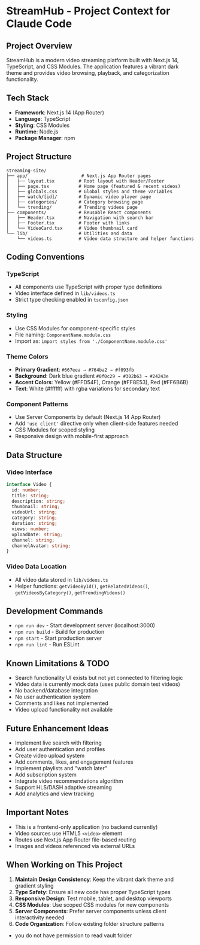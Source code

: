# StreamHub - Project Context for Claude Code

## Project Overview
StreamHub is a modern video streaming platform built with Next.js 14, TypeScript, and CSS Modules. The application features a vibrant dark theme and provides video browsing, playback, and categorization functionality.

## Tech Stack
- **Framework**: Next.js 14 (App Router)
- **Language**: TypeScript
- **Styling**: CSS Modules
- **Runtime**: Node.js
- **Package Manager**: npm

## Project Structure
```
streaming-site/
├── app/                    # Next.js App Router pages
│   ├── layout.tsx         # Root layout with Header/Footer
│   ├── page.tsx           # Home page (featured & recent videos)
│   ├── globals.css        # Global styles and theme variables
│   ├── watch/[id]/        # Dynamic video player page
│   ├── categories/        # Category browsing page
│   └── trending/          # Trending videos page
├── components/            # Reusable React components
│   ├── Header.tsx         # Navigation with search bar
│   ├── Footer.tsx         # Footer with links
│   └── VideoCard.tsx      # Video thumbnail card
└── lib/                   # Utilities and data
    └── videos.ts          # Video data structure and helper functions
```

## Coding Conventions

### TypeScript
- All components use TypeScript with proper type definitions
- Video interface defined in `lib/videos.ts`
- Strict type checking enabled in `tsconfig.json`

### Styling
- Use CSS Modules for component-specific styles
- File naming: `ComponentName.module.css`
- Import as: `import styles from './ComponentName.module.css'`

### Theme Colors
- **Primary Gradient**: `#667eea → #764ba2 → #f093fb`
- **Background**: Dark blue gradient `#0f0c29 → #302b63 → #24243e`
- **Accent Colors**: Yellow (#FFD54F), Orange (#FF8E53), Red (#FF6B6B)
- **Text**: White (#ffffff) with rgba variations for secondary text

### Component Patterns
- Use Server Components by default (Next.js 14 App Router)
- Add `'use client'` directive only when client-side features needed
- CSS Modules for scoped styling
- Responsive design with mobile-first approach

## Data Structure

### Video Interface
```typescript
interface Video {
  id: number;
  title: string;
  description: string;
  thumbnail: string;
  videoUrl: string;
  category: string;
  duration: string;
  views: number;
  uploadDate: string;
  channel: string;
  channelAvatar: string;
}
```

### Video Data Location
- All video data stored in `lib/videos.ts`
- Helper functions: `getVideoById()`, `getRelatedVideos()`, `getVideosByCategory()`, `getTrendingVideos()`

## Development Commands
- `npm run dev` - Start development server (localhost:3000)
- `npm run build` - Build for production
- `npm start` - Start production server
- `npm run lint` - Run ESLint

## Known Limitations & TODO
- Search functionality UI exists but not yet connected to filtering logic
- Video data is currently mock data (uses public domain test videos)
- No backend/database integration
- No user authentication system
- Comments and likes not implemented
- Video upload functionality not available

## Future Enhancement Ideas
- Implement live search with filtering
- Add user authentication and profiles
- Create video upload system
- Add comments, likes, and engagement features
- Implement playlists and "watch later"
- Add subscription system
- Integrate video recommendations algorithm
- Support HLS/DASH adaptive streaming
- Add analytics and view tracking

## Important Notes
- This is a frontend-only application (no backend currently)
- Video sources use HTML5 `<video>` element
- Routes use Next.js App Router file-based routing
- Images and videos referenced via external URLs

## When Working on This Project
1. **Maintain Design Consistency**: Keep the vibrant dark theme and gradient styling
2. **Type Safety**: Ensure all new code has proper TypeScript types
3. **Responsive Design**: Test mobile, tablet, and desktop viewports
4. **CSS Modules**: Use scoped CSS modules for new components
5. **Server Components**: Prefer server components unless client interactivity needed
6. **Code Organization**: Follow existing folder structure patterns
- you do not have permission to read vault folder